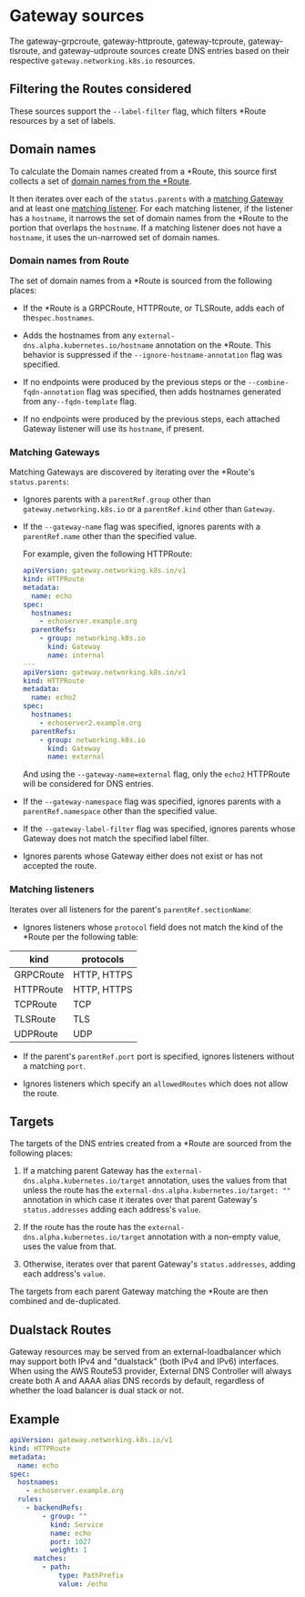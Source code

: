 # Gateway sources

The gateway-grpcroute, gateway-httproute, gateway-tcproute, gateway-tlsroute, and gateway-udproute
sources create DNS entries based on their respective `gateway.networking.k8s.io` resources.

## Filtering the Routes considered

These sources support the `--label-filter` flag, which filters \*Route resources
by a set of labels.

## Domain names

To calculate the Domain names created from a *Route, this source first collects a set
of [domain names from the *Route](#domain-names-from-route).

It then iterates over each of the `status.parents` with
a [matching Gateway](#matching-gateways) and at least one [matching listener](#matching-listeners).
For each matching listener, if the
listener has a `hostname`, it narrows the set of domain names from the \*Route to the portion
that overlaps the `hostname`. If a matching listener does not have a `hostname`, it uses
the un-narrowed set of domain names.

### Domain names from Route

The set of domain names from a \*Route is sourced from the following places:

- If the \*Route is a GRPCRoute, HTTPRoute, or TLSRoute, adds each of the`spec.hostnames`.

- Adds the hostnames from any `external-dns.alpha.kubernetes.io/hostname` annotation on the \*Route.
  This behavior is suppressed if the `--ignore-hostname-annotation` flag was specified.

- If no endpoints were produced by the previous steps
  or the `--combine-fqdn-annotation` flag was specified, then adds hostnames
  generated from any`--fqdn-template` flag.

- If no endpoints were produced by the previous steps, each
  attached Gateway listener will use its `hostname`, if present.

### Matching Gateways

Matching Gateways are discovered by iterating over the \*Route's `status.parents`:

- Ignores parents with a `parentRef.group` other than
  `gateway.networking.k8s.io` or a `parentRef.kind` other than `Gateway`.

- If the `--gateway-name` flag was specified, ignores parents with a `parentRef.name` other than the
  specified value.

  For example, given the following HTTPRoute:

    ```yaml
    apiVersion: gateway.networking.k8s.io/v1
    kind: HTTPRoute
    metadata:
      name: echo
    spec:
      hostnames:
        - echoserver.example.org
      parentRefs:
        - group: networking.k8s.io
          kind: Gateway
          name: internal
    ---
    apiVersion: gateway.networking.k8s.io/v1
    kind: HTTPRoute
    metadata:
      name: echo2
    spec:
      hostnames:
        - echoserver2.example.org
      parentRefs:
        - group: networking.k8s.io
          kind: Gateway
          name: external
    ```

  And using the `--gateway-name=external` flag, only the `echo2` HTTPRoute will be considered for DNS entries.

- If the `--gateway-namespace` flag was specified, ignores parents with a `parentRef.namespace` other
  than the specified value.

- If the `--gateway-label-filter` flag was specified, ignores parents whose Gateway does not match the
  specified label filter.

- Ignores parents whose Gateway either does not exist or has not accepted the route.

### Matching listeners

Iterates over all listeners for the parent's `parentRef.sectionName`:

- Ignores listeners whose `protocol` field does not match the kind of the \*Route per the following table:

| kind      | protocols   |
| --------- | ----------- |
| GRPCRoute | HTTP, HTTPS |
| HTTPRoute | HTTP, HTTPS |
| TCPRoute  | TCP         |
| TLSRoute  | TLS         |
| UDPRoute  | UDP         |

- If the parent's `parentRef.port` port is specified, ignores listeners without a matching `port`.

- Ignores listeners which specify an `allowedRoutes` which does not allow the route.

## Targets

The targets of the DNS entries created from a \*Route are sourced from the following places:

1. If a matching parent Gateway has the `external-dns.alpha.kubernetes.io/target` annotation, uses
   the values from that unless the route has the `external-dns.alpha.kubernetes.io/target: ""` annotation in which case it iterates over that parent Gateway's `status.addresses` adding each address's `value`.

2. If the route has the route has the `external-dns.alpha.kubernetes.io/target` annotation with a non-empty value, uses the value from that.

3. Otherwise, iterates over that parent Gateway's `status.addresses`,
   adding each address's `value`.

The targets from each parent Gateway matching the \*Route are then combined and de-duplicated.

## Dualstack Routes

Gateway resources may be served from an external-loadbalancer which may support
both IPv4 and "dualstack" (both IPv4 and IPv6) interfaces. When using the AWS
Route53 provider, External DNS Controller will always create both A and AAAA
alias DNS records by default, regardless of whether the load balancer is dual
stack or not.

## Example

```yaml
apiVersion: gateway.networking.k8s.io/v1
kind: HTTPRoute
metadata:
  name: echo
spec:
  hostnames:
    - echoserver.example.org
  rules:
    - backendRefs:
        - group: ""
          kind: Service
          name: echo
          port: 1027
          weight: 1
      matches:
        - path:
            type: PathPrefix
            value: /echo
```
